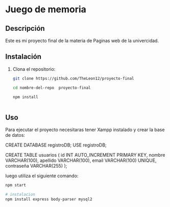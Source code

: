 # Juego de memoria

## Descripción  
Este es mi proyecto final de la materia de Paginas web de la univercidad.

## Instalación  
1. Clona el repositorio:  
   ```bash  
   git clone https://github.com/TheLeon12/proyecto-final

   cd nombre-del-repo  proyecto-final

   npm install  



## Uso  
Para ejecutar el proyecto necesitaras tener Xampp instalado y crear la base de datos:

CREATE DATABASE registroDB;
USE registroDB;

CREATE TABLE usuarios (
    id INT AUTO_INCREMENT PRIMARY KEY,
    nombre VARCHAR(100),
    apellido VARCHAR(100),
    email VARCHAR(100) UNIQUE,
    contraseña VARCHAR(255)
);

luego utiliza el siguiente comando:  
```bash  
npm start  

# instalacion 
npm install express body-parser mysql2

